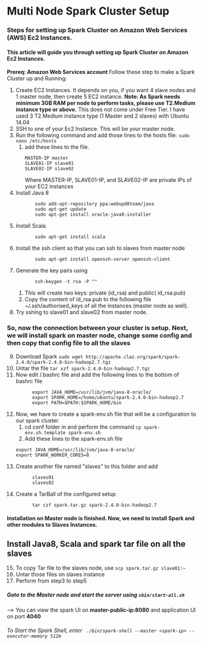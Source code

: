 # Multi Node Spark Cluster Setup
### Steps for setting up Spark Cluster on Amazon Web Services (AWS) Ec2 Instances.
#### This article will guide you through setting up Spark Cluster on Amazon Ec2 Instances.
**Prereq: Amazon Web Services account**
Follow these step to make a Spark Cluster up and Running:

1. Create EC2 Instances. It depends on you, if you want 4 slave nodes and 1 master node, then create 5 EC2 instance.
**Note: As Spark needs minimum 3GB RAM per node to perform tasks, please use T2.Medium instance type or above.** This does not come under Free Tier. I have used 3 T2.Medium instance type (1 Master and 2 slaves) with Ubuntu 14.04
2. SSH to one of your Ec2 Instance. This will be your master node.
3. Run the following command and add those lines to the hosts file:
          ```
          sudo nano /etc/hosts
          ```
   1. add these lines to the file.
        ```
        MASTER-IP master
        SLAVE01-IP slave01
        SLAVE02-IP slave02
        ```
        Where MASTER-IP, SLAVE01-IP, and SLAVE02-IP are private IPs of your EC2 instances
4. Install Java 8
   ```
          sudo add-apt-repository ppa:webupd8team/java
          sudo apt-get update
          sudo apt-get install oracle-java8-installer
   ```
5. Install Scala
   ```    
          sudo apt-get install scala
   ```
6. Install the ssh client so that you can ssh to slaves from master node
   ``` 
          sudo apt-get install openssh-server openssh-client
   ```
7. Generate the key pairs using
   ```
          ssh-keygen -t rsa -P ""
   ```
   1. This will create two keys: private (id_rsa) and public( id_rsa.pub)
   2. Copy the content of id_rsa.pub to the following file ~/.ssh/authorised_keys of all the instances (master node as well).
8.  Try sshing to slave01 and slave02 from master node.

### So, now the connection between your cluster is setup. Next, we will install spark on master node, change some config and then copy that config file to all the slaves
9.  Download Spark ```sudo wget http://apache.claz.org/spark/spark-2.4.0/spark-2.4.0-bin-hadoop2.7.tgz ```
10. Untar the file ```tar xzf spark-2.4.0-bin-hadoop2.7.tgz ```
11. Now edit /.bashrc file and add the following lines to the bottom of bashrc file
    ```
          export JAVA_HOME=/usr/lib/jvm/java-8-oracle/
          export SPARK_HOME=/home/ubuntu/spark-2.4.0-bin-hadoop2.7
          export PATH=$PATH:$SPARK_HOME/bin
    ```
12. Now, we have to create a spark-env.sh file that will be a configuration to our spark cluster.
    1. cd conf folder in and perform the command ```cp spark-env.sh.template spark-env.sh```
    2. Add these lines to the spark-env.sh file 
      ```
      export JAVA_HOME=/usr/lib/jvm/java-8-oracle/
      export SPARK_WORKER_CORES=8
      ```
13. Create another file named "slaves" to this folder and add 
    ```
          slaves01
          slaves02
    ```
14. Create a TarBall of the configured setup
    ```
          tar czf spark.tar.gz spark-2.4.0-bin-hadoop2.7
    ```
#### Installation on Master node is finished. Now, we need to install Spark and other modules to Slaves Instances.


## **Install Java8, Scala and spark tar file on all the slaves**
15. To  copy Tar file to the slaves node, use ```scp spark.tar.gz slave01:~```
16. Untar those files on slaves instance
17. Perform from step3 to step5

##### Goto to the Master node and start the server using ```sbin/start-all.sh```
--> You can view the spark UI on **master-public-ip:8080** and application UI on port **4040**

###### To Start the Spark Shell, enter ``` ./bin/spark-shell --master <spark-ip> --executor-memory 512m```
